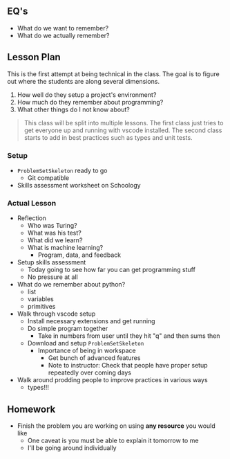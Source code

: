 ## EQ's

- What do we want to remember?
- What do we actually remember?

## Lesson Plan

This is the first attempt at being technical in the class. The goal is to
figure out where the students are along several dimensions.

1. How well do they setup a project's environment?
2. How much do they remember about programming?
3. What other things do I not know about?

> This class will be split into multiple lessons. The first class just tries to
  get everyone up and running with vscode installed. The second class starts to
  add in best practices such as types and unit tests.

### Setup

- `ProblemSetSkeleton` ready to go
    - Git compatible
- Skills assessment worksheet on Schoology

### Actual Lesson

- Reflection
    - Who was Turing?
    - What was his test?
    - What did we learn?
    - What is machine learning?
        - Program, data, and feedback
- Setup skills assessment
    - Today going to see how far you can get programming stuff
    - No pressure at all
- What do we remember about python?
    - list
    - variables
    - primitives
- Walk through vscode setup
    - Install necessary extensions and get running
    - Do simple program together
        - Take in numbers from user until they hit "q" and then sums then
    - Download and setup `ProblemSetSkeleton`
        - Importance of being in workspace
            - Get bunch of advanced features
            - Note to instructor: Check that people have proper setup repeatedly over coming days
- Walk around prodding people to improve practices in various ways
    - types!!!

## Homework

- Finish the problem you are working on using **any resource** you would like
    - One caveat is you must be able to explain it tomorrow to me
    - I'll be going around individually
